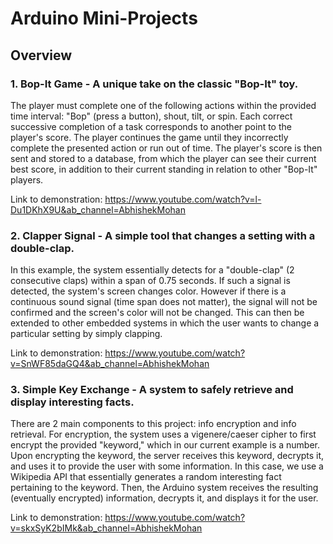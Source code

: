 # Arduino Mini-Projects

## Overview
### 1. Bop-It Game - A unique take on the classic "Bop-It" toy. 
The player must complete one of the following actions within the provided time interval: "Bop" (press a button), shout, tilt, or spin. Each correct successive completion of a task corresponds to another point to the player's score. The player continues the game until they incorrectly complete the presented action or run out of time. The player's score is then sent and stored to a database, from which the player can see their current best score, in addition to their current standing in relation to other "Bop-It" players.

Link to demonstration: https://www.youtube.com/watch?v=l-Du1DKhX9U&ab_channel=AbhishekMohan

### 2. Clapper Signal - A simple tool that changes a setting with a double-clap. 
In this example, the system essentially detects for a "double-clap" (2 consecutive claps) within a span of 0.75 seconds. If such a signal is detected, the system's screen changes color. However if there is a continuous sound signal (time span does not matter), the signal will not be confirmed and the screen's color will not be changed. This can then be extended to other embedded systems in which the user wants to change a particular setting by simply clapping.

Link to demonstration: https://www.youtube.com/watch?v=SnWF85daGQ4&ab_channel=AbhishekMohan

### 3. Simple Key Exchange - A system to safely retrieve and display interesting facts.
There are 2 main components to this project: info encryption and info retrieval. For encryption, the system uses a vigenere/caeser cipher to first encrypt the provided "keyword," which in our current example is a number. Upon encrypting the keyword, the server receives this keyword, decrypts it, and uses it to provide the user with some information. In this case, we use a Wikipedia API that essentially generates a random interesting fact pertaining to the keyword. Then, the Arduino system receives the resulting (eventually encrypted) information, decrypts it, and displays it for the user.

Link to demonstration: https://www.youtube.com/watch?v=skxSyK2bIMk&ab_channel=AbhishekMohan
